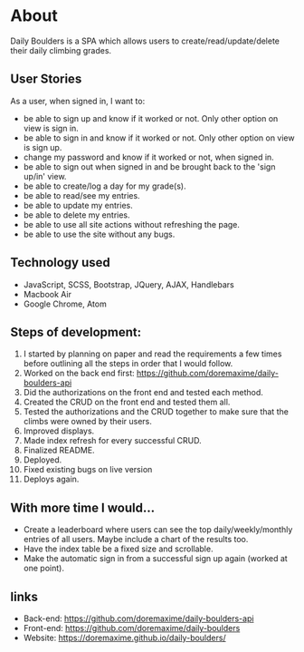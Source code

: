 # About

Daily Boulders is a SPA which allows users to create/read/update/delete their daily climbing grades.

## User Stories

As a user, when signed in, I want to:
-  be able to sign up and know if it worked or not. Only other option on view is sign in.
-  be able to sign in and know if it worked or not. Only other option on view is sign up.
-  change my password and know if it worked or not, when signed in.
-  be able to sign out when signed in and be brought back to the 'sign up/in' view.
-  be able to create/log a day for my grade(s).
-  be able to read/see my entries.
-  be able to update my entries.
-  be able to delete my entries.
-  be able to use all site actions without refreshing the page.
-  be able to use the site without any bugs.

## Technology used

-  JavaScript, SCSS, Bootstrap, JQuery, AJAX, Handlebars
-  Macbook Air
-  Google Chrome, Atom

## Steps of development:

1. I started by planning on paper and read the requirements a few times before outlining all the steps in order that I would follow.
2. Worked on the back end first: https://github.com/doremaxime/daily-boulders-api
3. Did the authorizations on the front end and tested each method.
4. Created the CRUD on the front end and tested them all.
5. Tested the authorizations and the CRUD together to make sure that the climbs were owned by their users.
6. Improved displays.
7. Made index refresh for every successful CRUD.
8. Finalized README.
9. Deployed.
10. Fixed existing bugs on live version
11. Deploys again.

## With more time I would...

- Create a leaderboard where users can see the top daily/weekly/monthly entries of all users. Maybe include a chart of the results too.
- Have the index table be a fixed size and scrollable.
- Make the automatic sign in from a successful sign up again (worked at one point).

## links

-  Back-end: https://github.com/doremaxime/daily-boulders-api
-  Front-end: https://github.com/doremaxime/daily-boulders
-  Website: https://doremaxime.github.io/daily-boulders/

